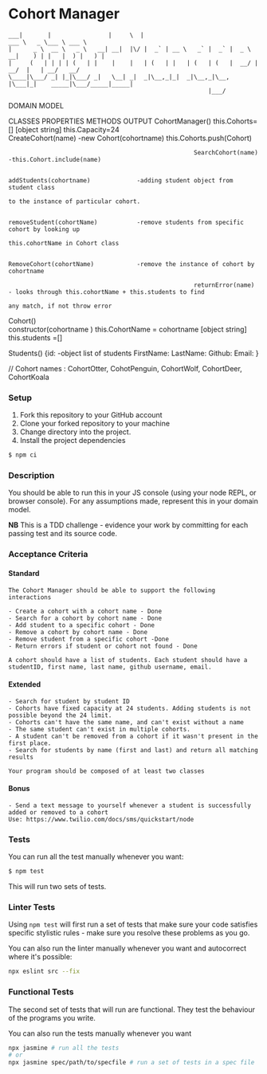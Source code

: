 # Cohort Manager

```
___|       |                |     \  |                                   ___ \   _ \___ \ ___ \  
|      _ \  __ \   _ \   __| __|  |\/ |  _` | __ \   _` |  _` |  _ \  __|    ) | |   |  ) |   ) |
|     (   | | | | (   | |    |    |   | (   | |   | (   | (   |  __/ |      __/  |   | __/   __/  
\____|\___/ _| |_|\___/ _|   \__| _|  _|\__,_|_|  _|\__,_|\__, |\___|_|    _____|\___/_____|_____|
                                                        |___/                                    
```
DOMAIN MODEL

CLASSES                 PROPERTIES                      METHODS                             OUTPUT
CohortManager()         this.Cohorts=[]                                                     [object string]
                        this.Capacity=24             
                                                        CreateCohort(name)                  -new Cohort(cohortname) this.Cohorts.push(Cohort)
                                                        
                                                        SearchCohort(name)                  -this.Cohort.include(name)

                                                        addStudents(cohortname)             -adding student object from student class
                                                                                            to the instance of particular cohort.

                                                        removeStudent(cohortName)           -remove students from specific cohort by looking up
                                                                                            this.cohortName in Cohort class        

                                                        RemoveCohort(cohortName)            -remove the instance of cohort by cohortname
                                                        
                                                        returnError(name)                   - looks through this.cohortName + this.students to find 
                                                                                                any match, if not throw error

Cohort()                 
                        constructor(cohortname )
                        this.CohortName = cohortname                                            [object string]
                        this.students =[]                          
                                                                                    
Students()              {id:                                                                 -object list of students 
                        FirstName:
                        LastName:
                        Github:
                        Email:
                        }

// Cohort names : CohortOtter, CohotPenguin, CohortWolf, CohortDeer, CohortKoala
### Setup

1. Fork this repository to your GitHub account
2. Clone your forked repository to your machine
3. Change directory into the project.
4. Install the project dependencies

```sh
$ npm ci
```

### Description

You should be able to run this in your JS console (using your node REPL, or browser console). For any assumptions made, represent this in your domain model.

**NB** This is a TDD challenge - evidence your work by committing for each passing test and its source code.

### Acceptance Criteria

#### Standard
```
The Cohort Manager should be able to support the following interactions

- Create a cohort with a cohort name - Done
- Search for a cohort by cohort name - Done
- Add student to a specific cohort - Done
- Remove a cohort by cohort name - Done
- Remove student from a specific cohort -Done
- Return errors if student or cohort not found - Done

A cohort should have a list of students. Each student should have a studentID, first name, last name, github username, email.
```

#### Extended
```
- Search for student by student ID
- Cohorts have fixed capacity at 24 students. Adding students is not possible beyond the 24 limit.
- Cohorts can't have the same name, and can't exist without a name
- The same student can't exist in multiple cohorts.
- A student can't be removed from a cohort if it wasn't present in the first place.
- Search for students by name (first and last) and return all matching results

Your program should be composed of at least two classes
```

#### Bonus
```
- Send a text message to yourself whenever a student is successfully added or removed to a cohort
Use: https://www.twilio.com/docs/sms/quickstart/node
```


### Tests
You can run all the test manually whenever you want:
```sh
$ npm test
```

This will run two sets of tests.

### Linter Tests
Using `npm test` will first run a set of tests that make sure your code satisfies specific stylistic rules - make sure you resolve these problems as you go.

You can also run the linter manually whenever you want and autocorrect where it's possible:
```sh
npx eslint src --fix
```

### Functional Tests
The second set of tests that will run are functional. They test the behaviour of the programs you write.

You can also run the tests manually whenever you want
```sh
npx jasmine # run all the tests
# or
npx jasmine spec/path/to/specfile # run a set of tests in a spec file


